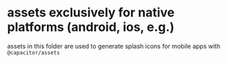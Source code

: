 # assets exclusively for native platforms (android, ios, e.g.)

assets in this folder are used to generate splash icons for mobile apps with
`@capacitor/assets`
